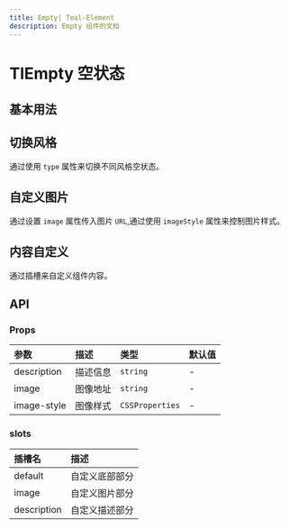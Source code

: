 ```yaml
---
title: Empty| Teal-Element
description: Empty 组件的文档
---
```


# TlEmpty 空状态

## 基本用法

<preview path="../demo/empty/basic.vue" placeholder="place input" title="基础用法" description="Empty 组件的基础用法"></preview>

## 切换风格

通过使用 `type` 属性来切换不同风格空状态。

<preview path="../demo/empty/type.vue" placeholder="place input" title="基础用法" description="Empty 组件的基础用法"></preview>

## 自定义图片

通过设置 `image` 属性传入图片 `URL`,通过使用 `imageStyle` 属性来控制图片样式。

<preview path="../demo/empty/custom-img.vue" placeholder="place input" title="基础用法" description="Empty 组件的基础用法"></preview>

## 内容自定义

通过插槽来自定义组件内容。

<preview path="../demo/empty/custom-ctx.vue" placeholder="place input" title="基础用法" description="Empty 组件的基础用法"></preview>

## API

### Props

| 参数        | 描述     | 类型            | 默认值 |
| :---------- | :------- | :-------------- | :----- |
| description | 描述信息 | `string`        | -      |
| image       | 图像地址 | `string`        | -      |
| image-style | 图像样式 | `CSSProperties` | -      |

### slots

| 插槽名      | 描述           |
| :---------- | :------------- |
| default     | 自定义底部部分 |
| image       | 自定义图片部分 |
| description | 自定义描述部分 |

